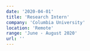 ```yaml
---
date: '2020-04-01'
title: 'Research Intern'
company: 'Columbia University'
location: 'Remote'
range: 'June - August 2020'
url: ''
---
```


